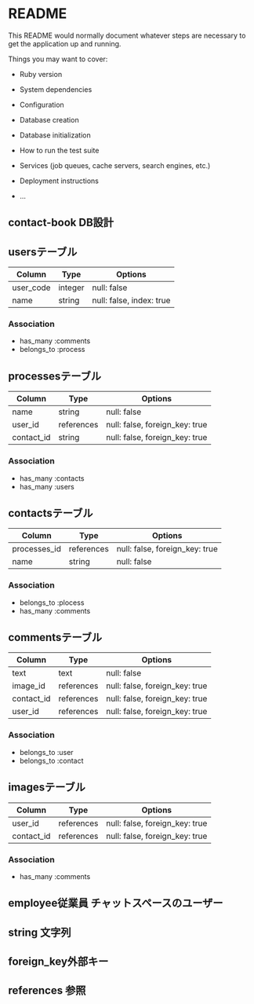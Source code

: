 # README

This README would normally document whatever steps are necessary to get the
application up and running.

Things you may want to cover:

* Ruby version

* System dependencies

* Configuration

* Database creation

* Database initialization

* How to run the test suite

* Services (job queues, cache servers, search engines, etc.)

* Deployment instructions

* ...

## contact-book DB設計
## usersテーブル
|Column|Type|Options|
|------|----|-------|
|user_code|integer|null: false|
|name|string|null: false, index: true|
### Association
- has_many :comments
- belongs_to :process
<!-- - has_many :contacts, through: :contacts_employees
## usersテーブルからcontacts_employeesテーブルを経由してgroupsテーブルに繋ぐアソシエーション -->

## processesテーブル
|Column|Type|Options|
|------|----|-------|
|name|string|null: false|
|user_id|references|null: false, foreign_key: true|
|contact_id|string|null: false, foreign_key: true|
### Association
- has_many :contacts
- has_many :users

## contactsテーブル
|Column|Type|Options|
|------|----|-------|
|processes_id|references|null: false, foreign_key: true|
|name|string|null: false|
### Association
- belongs_to :plocess
- has_many :comments

## commentsテーブル
|Column|Type|Options|
|------|----|-------|
|text|text|null: false|
|image_id|references|null: false, foreign_key: true|
|contact_id|references|null: false, foreign_key: true|
|user_id|references|null: false, foreign_key: true|
### Association
- belongs_to :user
- belongs_to :contact

## imagesテーブル
|Column|Type|Options|
|------|----|-------|
|user_id|references|null: false, foreign_key: true|
|contact_id|references|null: false, foreign_key: true|
### Association
- has_many :comments


## employee従業員 チャットスペースのユーザー
## string 文字列
## foreign_key外部キー
## references 参照